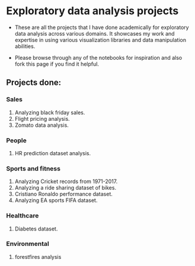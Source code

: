 # Exploratory data analysis projects

* These are all the projects that I have done academically for exploratory data analysis across various domains. It showcases my work and expertise in using various visualization libraries and data manipulation abilities. 

* Please browse through any of the notebooks for inspiration and also fork this page if you find it helpful.

## Projects done:

### Sales

1. Analyzing black friday sales. 
2. Flight pricing analysis.
3. Zomato data analysis.

### People 

1. HR prediction dataset analysis.

### Sports and fitness

1. Analyzing Cricket records from 1971-2017.
2. Analyzing a ride sharing dataset of bikes.
3. Cristiano Ronaldo performance dataset.
4. Analyzing EA sports FIFA dataset.

### Healthcare

1. Diabetes dataset.

### Environmental

1. forestfires analysis
